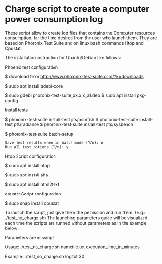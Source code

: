 # Charge script to create a computer power consumption log

These script allow to create log files that contains the Computer resources consumption, for the time desired from the user who launch them.
They are based on Phoronix Test Suite and on linux bash commands Htop and Cpustat.

The installation instruction for Ubuntu/Debian like follows:

Phoenix test configuration 

$ download from http://www.phoronix-test-suite.com/?k=downloads

$ sudo apt install gdebi-core

$ sudo gdebi phoronix-test-suite_xx.x.x_all.deb
$ sudo apt install pkg-config


Install tests

$ phoronix-test-suite install-test pts/asmfish
$ phoronix-test-suite install-test pts/radiance
$ phoronix-test-suite install-test pts/sysbench

$ phoronix-test-suite batch-setup

    Save test results when in batch mode (Y/n): n
    Run all test options (Y/n): y

Htop Script configuration

$ sudo apt install htop

$ sudo apt install aha

$ sudo apt install html2text


cpustat Script configuration 

$ sudo snap install cpustat


To launch the script, just give them the pemission and run them. (E.g.:  ./test_no_charge.sh)
The launching parameters guide will be visualized each time the scripts are runned without parameters
as in the example below: 

Parameters are missing!

Usage: ./test_no_charge.sh namefile.txt  execution_time_in_minutes

Example: ./test_no_charge.sh log.txt 30


